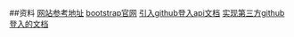 ##资料
[网站参考地址](https://elasticsearch.cn/explore)
[bootstrap官网](https://v3.bootcss.com)
[引入github登入api文档](https://docs.github.com/en/github/setting-up-and-managing-your-github-user-account/managing-your-membership-in-organizations/requesting-organization-approval-for-oauth-apps)
[实现第三方github登入的文档](https://docs.github.com/en/developers/apps/building-oauth-apps/authorizing-oauth-apps)
